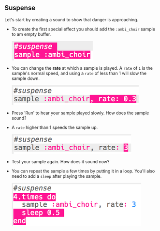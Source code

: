 ## Suspense

Let's start by creating a sound to show that danger is approaching.

+ To create the first special effect you should add the `:ambi_choir` sample to am empty buffer.
    
    ![ekran görüntüsü](images/effects-suspense-sample.png)

+ You can change the **rate** at which a sample is played. A `rate` of `1` is the sample's normal speed, and using a `rate` of less than 1 will slow the sample down.
    
    ![ekran alıntısı](images/effects-suspense-rate-low.png)

+ Press 'Run' to hear your sample played slowly. How does the sample sound?

+ A `rate` higher than 1 speeds the sample up.
    
    ![ekran görüntüsü](images/effects-suspense-rate-high.png)

+ Test your sample again. How does it sound now?

+ You can repeat the sample a few times by putting it in a loop. You'll also need to add a `sleep` after playing the sample.
    
    ![ekran görüntüsü](images/effects-suspense-repeat.png)